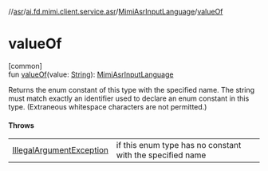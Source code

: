 //[asr](../../../index.md)/[ai.fd.mimi.client.service.asr](../index.md)/[MimiAsrInputLanguage](index.md)/[valueOf](value-of.md)

# valueOf

[common]\
fun [valueOf](value-of.md)(value: [String](https://kotlinlang.org/api/core/kotlin-stdlib/kotlin/-string/index.html)): [MimiAsrInputLanguage](index.md)

Returns the enum constant of this type with the specified name. The string must match exactly an identifier used to declare an enum constant in this type. (Extraneous whitespace characters are not permitted.)

#### Throws

| | |
|---|---|
| [IllegalArgumentException](https://kotlinlang.org/api/core/kotlin-stdlib/kotlin/-illegal-argument-exception/index.html) | if this enum type has no constant with the specified name |
